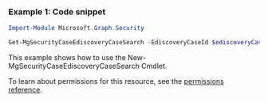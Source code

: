 ### Example 1: Code snippet

```powershellImport-Module Microsoft.Graph.Security

Get-MgSecurityCaseEdiscoveryCaseSearch -EdiscoveryCaseId $ediscoveryCaseId
```
This example shows how to use the New-MgSecurityCaseEdiscoveryCaseSearch Cmdlet.
To learn about permissions for this resource, see the [permissions reference](/graph/permissions-reference).


